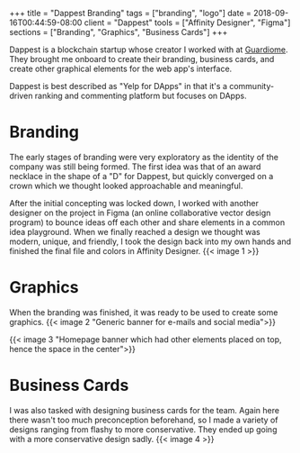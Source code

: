 +++
title = "Dappest Branding"
tags = ["branding", "logo"]
date = 2018-09-16T00:44:59-08:00
client = "Dappest"
tools = ["Affinity Designer", "Figma"]
sections = ["Branding", "Graphics", "Business Cards"]
+++

Dappest is a blockchain startup whose creator I worked with at [Guardiome](http://bluevisual.tv/work/guardiome/). They brought me onboard to create their branding, business cards, and create other graphical elements for the web app's interface.

Dappest is best described as "Yelp for DApps" in that it's a community-driven ranking and commenting platform but focuses on DApps.

# Branding
The early stages of branding were very exploratory as the identity of the company was still being formed. The first idea was that of an award necklace in the shape of a "D" for Dappest, but quickly converged on a crown which we thought looked approachable and meaningful.

After the initial concepting was locked down, I worked with another designer on the project in Figma (an online collaborative vector design program) to bounce ideas off each other and share elements in a common idea playground. When we finally reached a design we thought was modern, unique, and friendly, I took the design back into my own hands and finished the final file and colors in Affinity Designer.
{{< image 1 >}}

# Graphics
When the branding was finished, it was ready to be used to create some graphics.
{{< image 2 "Generic banner for e-mails and social media">}}

{{< image 3 "Homepage banner which had other elements placed on top, hence the space in the center">}}

# Business Cards
I was also tasked with designing business cards for the team. Again here there wasn't too much preconception beforehand, so I made a variety of designs ranging from flashy to more conservative. They ended up going with a more conservative design sadly.
{{< image 4 >}}
